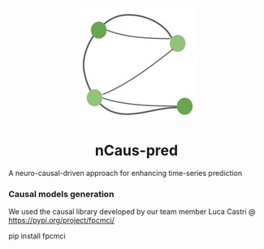 <p align="center">
    <img src="https://github.com/sariahmghames/nCaus-pred/blob/main/images/Logo.jpg" width="229" height="225" /> 
</p> 

<h1 align="center" > nCaus-pred </h1> 
    
A neuro-causal-driven approach for enhancing time-series prediction

### Causal models generation

We used the causal library developed by our team member Luca Castri @ https://pypi.org/project/fpcmci/

pip install fpcmci
